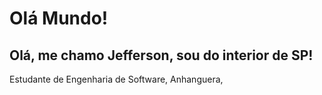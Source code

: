 <H1> Olá Mundo!</H1>
<H2> Olá, me chamo Jefferson, sou do interior de SP!</H2>
<p>Estudante de Engenharia de Software, Anhanguera,
</p>


